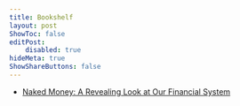 ```yaml
---
title: Bookshelf
layout: post
ShowToc: false
editPost:
    disabled: true
hideMeta: true
ShowShareButtons: false
---
```


- [Naked Money: A Revealing Look at Our Financial System](https://www.amazon.com/Naked-Money-Revealing-Financial-System/dp/0393353737)